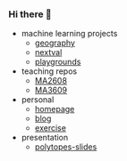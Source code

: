 ### Hi there 👋

- machine learning projects
  - [geography](https://github.com/xiaochuany/geography)
  - [nextval](https://github.com/xiaochuany/nextval)
  - [playgrounds](https://github.com/xiaochuany/playgrounds)
- teaching repos
  - [MA2608](https://github.com/xiaochuany/MA2608)
  - [MA3609](https://github.com/xiaochuany/MA3609)
- personal
  - [homepage](https://github.com/xiaochuany/omega)
  - [blog](https://github.com/xiaochuany/1principle)
  - [exercise](https://github.com/xiaochuany/exercise)
- presentation
  - [polytopes-slides](https://github.com/xiaochuany/polytopes-slides)
  
<!--
**xiaochuany/xiaochuany** is a ✨ _special_ ✨ repository because its `README.md` (this file) appears on your GitHub profile.

Here are some ideas to get you started:

- 🔭 I’m currently working on ...
- 🌱 I’m currently learning ...
- 👯 I’m looking to collaborate on ...
- 🤔 I’m looking for help with ...
- 💬 Ask me about ...
- 📫 How to reach me: ...
- 😄 Pronouns: ...
- ⚡ Fun fact: ...
-->
